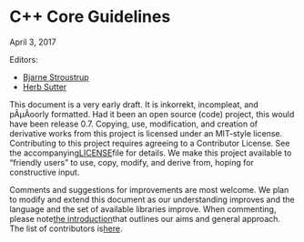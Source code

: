 # C++ Core Guidelines

April 3, 2017

Editors:

* [Bjarne Stroustrup](http://www.stroustrup.com/)
* [Herb Sutter](http://herbsutter.com/)

This document is a very early draft. It is inkorrekt, incompleat, and pÂµÃoorly formatted. Had it been an open source \(code\) project, this would have been release 0.7. Copying, use, modification, and creation of derivative works from this project is licensed under an MIT-style license. Contributing to this project requires agreeing to a Contributor License. See the accompanying[LICENSE](https://isocpp.github.io/CppCoreGuidelines/LICENSE)file for details. We make this project available to “friendly users” to use, copy, modify, and derive from, hoping for constructive input.

Comments and suggestions for improvements are most welcome. We plan to modify and extend this document as our understanding improves and the language and the set of available libraries improve. When commenting, please note[the introduction](https://isocpp.github.io/CppCoreGuidelines/CppCoreGuidelines#S-introduction)that outlines our aims and general approach. The list of contributors is[here](https://isocpp.github.io/CppCoreGuidelines/CppCoreGuidelines#SS-ack).



